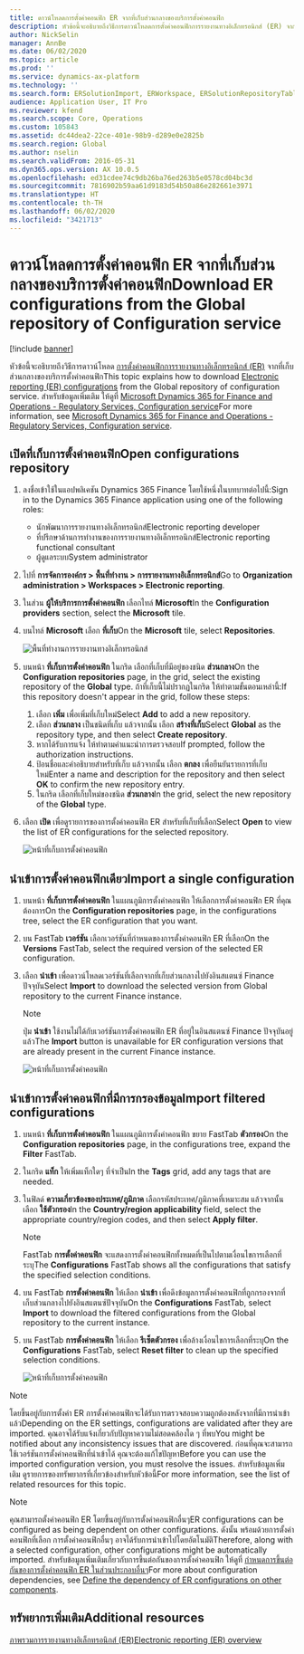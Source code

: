 ```yaml
---
title: ดาวน์โหลดการตั้งค่าคอนฟิก ER จากที่เก็บส่วนกลางของบริการตั้งค่าคอนฟิก
description: หัวข้อนี้จะอธิบายถึงวิธีการดาวน์โหลดการตั้งค่าคอนฟิกการรายงานทางอิเล็กทรอนิกส์ (ER) จากที่เก็บส่วนกลางของบริการตั้งค่าคอนฟิก
author: NickSelin
manager: AnnBe
ms.date: 06/02/2020
ms.topic: article
ms.prod: ''
ms.service: dynamics-ax-platform
ms.technology: ''
ms.search.form: ERSolutionImport, ERWorkspace, ERSolutionRepositoryTable
audience: Application User, IT Pro
ms.reviewer: kfend
ms.search.scope: Core, Operations
ms.custom: 105843
ms.assetid: dc44dea2-22ce-401e-98b9-d289e0e2825b
ms.search.region: Global
ms.author: nselin
ms.search.validFrom: 2016-05-31
ms.dyn365.ops.version: AX 10.0.5
ms.openlocfilehash: ed31cdee74c9db26ba76ed263b5e0578cd04bc3d
ms.sourcegitcommit: 7816902b59aa61d9183d54b50a86e282661e3971
ms.translationtype: HT
ms.contentlocale: th-TH
ms.lasthandoff: 06/02/2020
ms.locfileid: "3421713"
---
```

# <a name="download-er-configurations-from-the-global-repository-of-configuration-service"></a><span data-ttu-id="f28a8-103">ดาวน์โหลดการตั้งค่าคอนฟิก ER จากที่เก็บส่วนกลางของบริการตั้งค่าคอนฟิก</span><span class="sxs-lookup"><span data-stu-id="f28a8-103">Download ER configurations from the Global repository of Configuration service</span></span>

[!include [banner](../includes/banner.md)]

<span data-ttu-id="f28a8-104">หัวข้อนี้จะอธิบายถึงวิธีการดาวน์โหลด [การตั้งค่าคอนฟิกการรายงานทางอิเล็กทรอนิกส์ (ER)](general-electronic-reporting.md#Configuration) จากที่เก็บส่วนกลางของบริการตั้งค่าคอนฟิก</span><span class="sxs-lookup"><span data-stu-id="f28a8-104">This topic explains how to download [Electronic reporting (ER) configurations](general-electronic-reporting.md#Configuration) from the Global repository of configuration service.</span></span> <span data-ttu-id="f28a8-105">สำหรับข้อมูลเพิ่มเติม ให้ดูที่ [Microsoft Dynamics 365 for Finance and Operations - Regulatory Services, Configuration service](https://docs.microsoft.com/business-applications-release-notes/october18/dynamics365-finance-operations/regulatory-service-configuration)</span><span class="sxs-lookup"><span data-stu-id="f28a8-105">For more information, see [Microsoft Dynamics 365 for Finance and Operations - Regulatory Services, Configuration service](https://docs.microsoft.com/business-applications-release-notes/october18/dynamics365-finance-operations/regulatory-service-configuration).</span></span>

## <a name="open-configurations-repository"></a><span data-ttu-id="f28a8-106">เปิดที่เก็บการตั้งค่าคอนฟิก</span><span class="sxs-lookup"><span data-stu-id="f28a8-106">Open configurations repository</span></span>

1. <span data-ttu-id="f28a8-107">ลงชื่อเข้าใช้ในแอปพลิเคชัน Dynamics 365 Finance โดยใช้หนึ่งในบทบาทต่อไปนี้:</span><span class="sxs-lookup"><span data-stu-id="f28a8-107">Sign in to the Dynamics 365 Finance application using one of the following roles:</span></span>

    - <span data-ttu-id="f28a8-108">นักพัฒนาการรายงานทางอิเล็กทรอนิกส์</span><span class="sxs-lookup"><span data-stu-id="f28a8-108">Electronic reporting developer</span></span>
    - <span data-ttu-id="f28a8-109">ที่ปรึกษาด้านการทำงานของการรายงานทางอิเล็กทรอนิกส์</span><span class="sxs-lookup"><span data-stu-id="f28a8-109">Electronic reporting functional consultant</span></span>
    - <span data-ttu-id="f28a8-110">ผู้ดูแลระบบ</span><span class="sxs-lookup"><span data-stu-id="f28a8-110">System administrator</span></span>

2. <span data-ttu-id="f28a8-111">ไปที่ **การจัดการองค์กร > พื้นที่ทำงาน > การรายงานทางอิเล็กทรอนิกส์**</span><span class="sxs-lookup"><span data-stu-id="f28a8-111">Go to **Organization administration > Workspaces > Electronic reporting**.</span></span>
3. <span data-ttu-id="f28a8-112">ในส่วน **ผู้ให้บริการการตั้งค่าคอนฟิก** เลือกไทล์ **Microsoft**</span><span class="sxs-lookup"><span data-stu-id="f28a8-112">In the **Configuration providers** section, select the **Microsoft** tile.</span></span>
3. <span data-ttu-id="f28a8-113">บนไทล์ **Microsoft** เลือก **ที่เก็บ**</span><span class="sxs-lookup"><span data-stu-id="f28a8-113">On the **Microsoft** tile, select **Repositories**.</span></span>

    ![พื้นที่ทำงานการรายงานทางอิเล็กทรอนิกส์](./media/er-download-configurations-global-repo-er-workspace.png)

4. <span data-ttu-id="f28a8-115">บนหน้า **ที่เก็บการตั้งค่าคอนฟิก** ในกริด เลือกที่เก็บที่มีอยู่ของชนิด **ส่วนกลาง**</span><span class="sxs-lookup"><span data-stu-id="f28a8-115">On the **Configuration repositories** page, in the grid, select the existing repository of the **Global** type.</span></span> <span data-ttu-id="f28a8-116">ถ้าที่เก็บนี้ไม่ปรากฏในกริด ให้ทำตามขั้นตอนเหล่านี้:</span><span class="sxs-lookup"><span data-stu-id="f28a8-116">If this repository doesn't appear in the grid, follow these steps:</span></span>

    1. <span data-ttu-id="f28a8-117">เลือก **เพิ่ม** เพื่อเพิ่มที่เก็บใหม่</span><span class="sxs-lookup"><span data-stu-id="f28a8-117">Select **Add** to add a new repository.</span></span>
    2. <span data-ttu-id="f28a8-118">เลือก **ส่วนกลาง** เป็นชนิดที่เก็บ แล้วจากนั้น เลือก **สร้างที่เก็บ**</span><span class="sxs-lookup"><span data-stu-id="f28a8-118">Select **Global** as the repository type, and then select **Create repository**.</span></span>
    3. <span data-ttu-id="f28a8-119">หากได้รับการแจ้ง ให้ทำตามคำแนะนำการตรวจสอบ</span><span class="sxs-lookup"><span data-stu-id="f28a8-119">If prompted, follow the authorization instructions.</span></span>
    4. <span data-ttu-id="f28a8-120">ป้อนชื่อและคำอธิบายสำหรับที่เก็บ แล้วจากนั้น เลือก **ตกลง** เพื่อยืนยันรายการที่เก็บใหม่</span><span class="sxs-lookup"><span data-stu-id="f28a8-120">Enter a name and description for the repository and then select **OK** to confirm the new repository entry.</span></span>
    5. <span data-ttu-id="f28a8-121">ในกริด เลือกที่เก็บใหม่ของชนิด **ส่วนกลาง**</span><span class="sxs-lookup"><span data-stu-id="f28a8-121">In the grid, select the new repository of the **Global** type.</span></span>

5. <span data-ttu-id="f28a8-122">เลือก **เปิด** เพื่อดูรายการของการตั้งค่าคอนฟิก ER สำหรับที่เก็บที่เลือก</span><span class="sxs-lookup"><span data-stu-id="f28a8-122">Select **Open** to view the list of ER configurations for the selected repository.</span></span>

    ![หน้าที่เก็บการตั้งค่าคอนฟิก](./media/er-download-configurations-global-repo-repositories-list.png)

## <a name="import-a-single-configuration"></a><span data-ttu-id="f28a8-124">นำเข้าการตั้งค่าคอนฟิกเดียว</span><span class="sxs-lookup"><span data-stu-id="f28a8-124">Import a single configuration</span></span>

1. <span data-ttu-id="f28a8-125">บนหน้า **ที่เก็บการตั้งค่าคอนฟิก** ในแผนภูมิการตั้งค่าคอนฟิก ให้เลือกการตั้งค่าคอนฟิก ER ที่คุณต้องการ</span><span class="sxs-lookup"><span data-stu-id="f28a8-125">On the **Configuration repositories** page, in the configurations tree, select the ER configuration that you want.</span></span>
2. <span data-ttu-id="f28a8-126">บน FastTab **เวอร์ชัน** เลือกเวอร์ชันที่กำหนดของการตั้งค่าคอนฟิก ER ที่เลือก</span><span class="sxs-lookup"><span data-stu-id="f28a8-126">On the **Versions** FastTab, select the required version of the selected ER configuration.</span></span>
3. <span data-ttu-id="f28a8-127">เลือก **นำเข้า** เพื่อดาวน์โหลดเวอร์ชันที่เลือกจากที่เก็บส่วนกลางไปยังอินสแตนซ์ Finance ปัจจุบัน</span><span class="sxs-lookup"><span data-stu-id="f28a8-127">Select **Import** to download the selected version from Global repository to the current Finance instance.</span></span>

    > [!NOTE]
    > <span data-ttu-id="f28a8-128">ปุ่ม **นำเข้า** ใช้งานไม่ได้กับเวอร์ชันการตั้งค่าคอนฟิก ER ที่อยู่ในอินสแตนซ์ Finance ปัจจุบันอยู่แล้ว</span><span class="sxs-lookup"><span data-stu-id="f28a8-128">The **Import** button is unavailable for ER configuration versions that are already present in the current Finance instance.</span></span>

    ![หน้าที่เก็บการตั้งค่าคอนฟิก](./media/er-download-configurations-global-repo-repository-content.png)

## <a name="import-filtered-configurations"></a><span data-ttu-id="f28a8-130">นำเข้าการตั้งค่าคอนฟิกที่มีการกรองข้อมูล</span><span class="sxs-lookup"><span data-stu-id="f28a8-130">Import filtered configurations</span></span>

1. <span data-ttu-id="f28a8-131">บนหน้า **ที่เก็บการตั้งค่าคอนฟิก** ในแผนภูมิการตั้งค่าคอนฟิก ขยาย FastTab **ตัวกรอง**</span><span class="sxs-lookup"><span data-stu-id="f28a8-131">On the **Configuration repositories** page, in the configurations tree, expand the **Filter** FastTab.</span></span>
2. <span data-ttu-id="f28a8-132">ในกริด **แท็ก** ให้เพิ่มแท็กใดๆ ที่จำเป็น</span><span class="sxs-lookup"><span data-stu-id="f28a8-132">In the **Tags** grid, add any tags that are needed.</span></span>
3. <span data-ttu-id="f28a8-133">ในฟิลด์ **ความเกี่ยวข้องของประเทศ/ภูมิภาค** เลือกรหัสประเทศ/ภูมิภาคที่เหมาะสม แล้วจากนั้น เลือก **ใช้ตัวกรอง**</span><span class="sxs-lookup"><span data-stu-id="f28a8-133">In the **Country/region applicability** field, select the appropriate country/region codes, and then select  **Apply filter**.</span></span>

    > [!NOTE]
    > <span data-ttu-id="f28a8-134">FastTab **การตั้งค่าคอนฟิก** จะแสดงการตั้งค่าคอนฟิกทั้งหมดที่เป็นไปตามเงื่อนไขการเลือกที่ระบุ</span><span class="sxs-lookup"><span data-stu-id="f28a8-134">The **Configurations** FastTab shows all the configurations that satisfy the specified selection conditions.</span></span>

4. <span data-ttu-id="f28a8-135">บน FastTab **การตั้งค่าคอนฟิก** ให้เลือก **นำเข้า** เพื่อดึงข้อมูลการตั้งค่าคอนฟิกที่ถูกกรองจากที่เก็บส่วนกลางไปยังอินสแตนซ์ปัจจุบัน</span><span class="sxs-lookup"><span data-stu-id="f28a8-135">On the **Configurations** FastTab, select **Import** to download the filtered configurations from the Global repository to the current instance.</span></span>
5. <span data-ttu-id="f28a8-136">บน FastTab **การตั้งค่าคอนฟิก** ให้เลือก **รีเซ็ตตัวกรอง** เพื่อล้างเงื่อนไขการเลือกที่ระบุ</span><span class="sxs-lookup"><span data-stu-id="f28a8-136">On the **Configurations** FastTab, select **Reset filter** to clean up the specified selection conditions.</span></span>

    ![หน้าที่เก็บการตั้งค่าคอนฟิก](./media/er-download-configurations-global-repo-filtered-configurations.png)

> [!NOTE]
> <span data-ttu-id="f28a8-138">โดยขึ้นอยู่กับการตั้งค่า ER การตั้งค่าคอนฟิกจะได้รับการตรวจสอบความถูกต้องหลังจากที่มีการนำเข้าแล้ว</span><span class="sxs-lookup"><span data-stu-id="f28a8-138">Depending on the ER settings, configurations are validated after they are imported.</span></span> <span data-ttu-id="f28a8-139">คุณอาจได้รับแจ้งเกี่ยวกับปัญหาความไม่สอดคล้องใด ๆ ที่พบ</span><span class="sxs-lookup"><span data-stu-id="f28a8-139">You might be notified about any inconsistency issues that are discovered.</span></span> <span data-ttu-id="f28a8-140">ก่อนที่คุณจะสามารถใช้เวอร์ชันการตั้งค่าคอนฟิกที่นำเข้าได้ คุณจะต้องแก้ไขปัญหา</span><span class="sxs-lookup"><span data-stu-id="f28a8-140">Before you can use the imported configuration version, you must resolve the issues.</span></span> <span data-ttu-id="f28a8-141">สำหรับข้อมูลเพิ่มเติม ดูรายการของทรัพยากรที่เกี่ยวข้องสำหรับหัวข้อนี้</span><span class="sxs-lookup"><span data-stu-id="f28a8-141">For more information, see the list of related resources for this topic.</span></span>

> [!NOTE]
> <span data-ttu-id="f28a8-142">คุณสามารถตั้งค่าคอนฟิก ER โดยขึ้นอยู่กับการตั้งค่าคอนฟิกอื่นๆ</span><span class="sxs-lookup"><span data-stu-id="f28a8-142">ER configurations can be configured as being dependent on other configurations.</span></span> <span data-ttu-id="f28a8-143">ดังนั้น พร้อมด้วยการตั้งค่าคอนฟิกที่เลือก การตั้งค่าคอนฟิกอื่นๆ อาจได้รับการนำเข้าไปโดยอัตโนมัติ</span><span class="sxs-lookup"><span data-stu-id="f28a8-143">Therefore, along with a selected configuration, other configurations might be automatically imported.</span></span> <span data-ttu-id="f28a8-144">สำหรับข้อมูลเพิ่มเติมเกี่ยวกับการขึ้นต่อกันของการตั้งค่าคอนฟิก ให้ดูที่ [กำหนดการขึ้นต่อกันของการตั้งค่าคอนฟิก ER ในส่วนประกอบอื่นๆ](tasks/er-define-dependency-er-configurations-from-other-components-july-2017.md)</span><span class="sxs-lookup"><span data-stu-id="f28a8-144">For more about configuration dependencies, see [Define the dependency of ER configurations on other components](tasks/er-define-dependency-er-configurations-from-other-components-july-2017.md).</span></span>

## <a name="additional-resources"></a><span data-ttu-id="f28a8-145">ทรัพยากรเพิ่มเติม</span><span class="sxs-lookup"><span data-stu-id="f28a8-145">Additional resources</span></span>

[<span data-ttu-id="f28a8-146">ภาพรวมการรายงานทางอิเล็กทรอนิกส์ (ER)</span><span class="sxs-lookup"><span data-stu-id="f28a8-146">Electronic reporting (ER) overview</span></span>](general-electronic-reporting.md)
